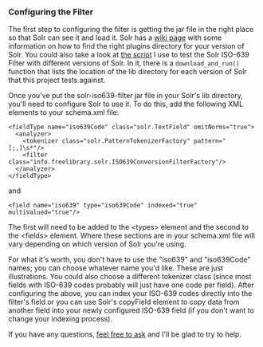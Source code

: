 ### Configuring the Filter

The first step to configuring the filter is getting the jar file in the right place so that Solr can see it and load it.  Solr has a <a href="http://wiki.apache.org/solr/SolrPlugins#How_to_Load_Plugins" target="_new">wiki page</a> with some information on how to find the right plugins directory for your version of Solr.  You could also take a look at <a href="https://github.com/ksclarke/travis-solr/blob/develop/travis-solr.sh" target="_new">the script</a> I use to test the Solr ISO-639 Filter with different versions of Solr.  In it, there is a `download_and_run()` function that lists the location of the lib directory for each version of Solr that this project tests against.

Once you've put the solr-iso639-filter jar file in your Solr's lib directory, you'll need to configure Solr to use it.  To do this, add the following XML elements to your schema.xml file:

    <fieldType name="iso639Code" class="solr.TextField" omitNorms="true">
      <analyzer>
        <tokenizer class="solr.PatternTokenizerFactory" pattern="[;,]\s*"/>
        <filter class="info.freelibrary.solr.ISO639ConversionFilterFactory"/>
      </analyzer>
    </fieldType>
    
and

    <field name="iso639" type="iso639Code" indexed="true" multiValued="true"/>
    
The first will need to be added to the &lt;types&gt; element and the second to the &lt;fields&gt; element.  Where these sections are in your schema.xml file will vary depending on which version of Solr you're using.

For what it's worth, you don't have to use the "iso639" and "iso639Code" names; you can choose whatever name you'd like.  These are just illustrations.  You could also choose a different tokenizer class (since most fields with ISO-639 codes probably will just have one code per field).  After configuring the above, you can index your ISO-639 codes directly into the filter's field or you can use Solr's copyField element to copy data from another field into your newly configured ISO-639 field (if you don't want to change your indexing process).

If you have any questions, [feel free to ask](team-list.html "Contact information") and I'll be glad to try to help.